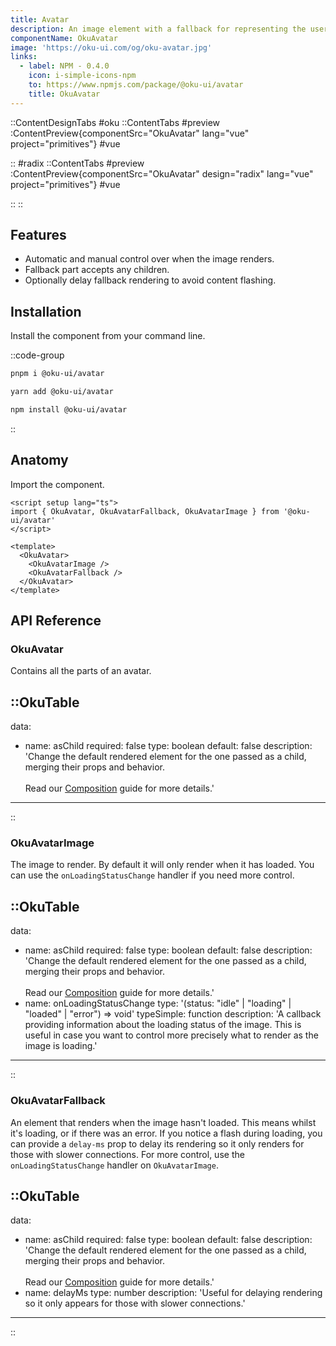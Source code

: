 ```yaml
---
title: Avatar
description: An image element with a fallback for representing the user.
componentName: OkuAvatar
image: 'https://oku-ui.com/og/oku-avatar.jpg'
links:
  - label: NPM - 0.4.0
    icon: i-simple-icons-npm
    to: https://www.npmjs.com/package/@oku-ui/avatar
    title: OkuAvatar
---
```


::ContentDesignTabs
#oku
::ContentTabs
#preview
:ContentPreview{componentSrc="OkuAvatar" lang="vue" project="primitives"}
#vue
<!-- Autodocs{src="/primitives/OkuAvatar/index.vue" lang="vue"} -->
::
#radix
::ContentTabs
#preview
:ContentPreview{componentSrc="OkuAvatar" design="radix" lang="vue" project="primitives"}
#vue
<!-- Autodocs{src="/primitives/OkuAvatar/radix.vue" lang="vue"} -->
::
::


## Features

- Automatic and manual control over when the image renders.
- Fallback part accepts any children.
- Optionally delay fallback rendering to avoid content flashing.

## Installation

Install the component from your command line.

::code-group

```sh [pnpm]
pnpm i @oku-ui/avatar
```

```bash [yarn]
yarn add @oku-ui/avatar
```

```bash [npm]
npm install @oku-ui/avatar
```

::

## Anatomy

Import the component.

```vue
<script setup lang="ts">
import { OkuAvatar, OkuAvatarFallback, OkuAvatarImage } from '@oku-ui/avatar'
</script>

<template>
  <OkuAvatar>
    <OkuAvatarImage />
    <OkuAvatarFallback />
  </OkuAvatar>
</template>
```

## API Reference

### OkuAvatar
Contains all the parts of an avatar.

::OkuTable
---
data:
  - name: asChild
    required: false
    type: boolean
    default: false
    description: 'Change the default rendered element for the one passed as a child, merging their props and behavior.<br><br>Read our [Composition](../guides/composition) guide for more details.'
---
::


### OkuAvatarImage
The image to render. By default it will only render when it has loaded. You can use the `onLoadingStatusChange` handler if you need more control.

::OkuTable
---
data:
  - name: asChild
    required: false
    type: boolean
    default: false
    description: 'Change the default rendered element for the one passed as a child, merging their props and behavior.<br><br>Read our [Composition](../guides/composition) guide for more details.'
  - name: onLoadingStatusChange
    type: '(status: "idle" | "loading" | "loaded" | "error") => void'
    typeSimple: function
    description: 'A callback providing information about the loading status of the image. This is useful in case you want to control more precisely what to render as the image is loading.'
---
::


### OkuAvatarFallback

An element that renders when the image hasn't loaded. This means whilst it's loading, or if there was an error. If you notice a flash during loading, you can provide a `delay-ms` prop to delay its rendering so it only renders for those with slower connections. For more control, use the `onLoadingStatusChange` handler on `OkuAvatarImage`.

::OkuTable
---
data:
  - name: asChild
    required: false
    type: boolean
    default: false
    description: 'Change the default rendered element for the one passed as a child, merging their props and behavior.<br><br>Read our [Composition](../guides/composition) guide for more details.'
  - name: delayMs
    type: number
    description: 'Useful for delaying rendering so it only appears for those with slower connections.'
---
::
